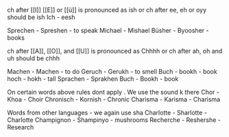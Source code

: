 ch after [[I]] [[E]] or [[ü]] is pronounced as ish
or ch after ee, eh or oyy should be ish
Ich - eesh

Sprechen - Spreshen - to speak
Michael - Mishael
Büsher - Byoosher - books

ch after [[A]], [[O]], and [[U]] is pronounced as Chhhh
or ch after ah, oh and uh should be chhh

Machen - Machen - to do
Geruch - Gerukh - to smell
Buch - bookh - book
hoch - hokh - tall
Sprachen - Sprakhen
Buch - Bookh - book

On certain words above rules dont apply . We use the sound k there
Chor - Khoa - Choir
Chronisch - Kornish - Chronic
Charisma - Karisma - Charisma

Words from other languages - we again use sha
Charlotte - Sharlotte - Charlotte
Champignon - Shampinyo - mushrooms
Recherche - Reshershe - Research

